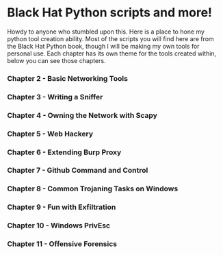 # Black Hat Python scripts and more!
Howdy to anyone who stumbled upon this. Here is a place to hone my python tool creation ability. Most of the scripts you will find here are from the Black Hat Python book, though I will be making my own tools for personal use. Each chapter has its own theme for the tools created within, below you can see those chapters.

### Chapter 2 - Basic Networking Tools
### Chapter 3 - Writing a Sniffer
### Chapter 4 - Owning the Network with Scapy
### Chapter 5 - Web Hackery
### Chapter 6 - Extending Burp Proxy
### Chapter 7 - Github Command and Control
### Chapter 8 - Common Trojaning Tasks on Windows
### Chapter 9 - Fun with Exfiltration
### Chapter 10 - Windows PrivEsc
### Chapter 11 - Offensive Forensics
